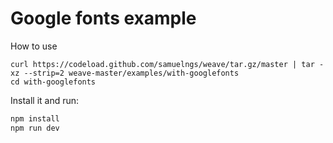 # Google fonts example

How to use
```
curl https://codeload.github.com/samuelngs/weave/tar.gz/master | tar -xz --strip=2 weave-master/examples/with-googlefonts
cd with-googlefonts
```

Install it and run:

```bash
npm install
npm run dev
```

